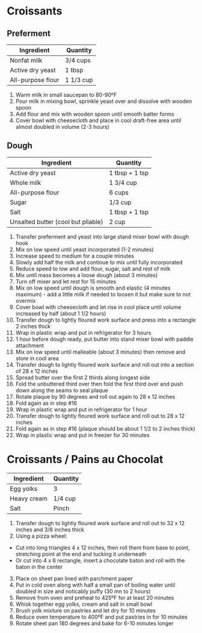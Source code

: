Croissants
==========

Preferment
----------

Ingredient | Quantity
---|---
Nonfat milk | 3/4 cups
Active dry yeast | 1 tbsp
All-purpose flour | 1 1/3 cup

1. Warm milk in small saucepan to 80-90ºF
2. Pour milk in mixing bowl, sprinkle yeast over and dissolve with wooden spoon
3. Add flour and mix with wooden spoon until smooth batter forms
4. Cover bowl with cheesecloth and place in cool draft-free area until almost doubled in volume (2-3 hours)

Dough
-----

Ingredient | Quantity
---|---
Active dry yeast | 1 tbsp + 1 tsp
Whole milk | 1 3/4 cup
All-purpose flour | 6 cups
Sugar | 1/3 cup
Salt | 1 tbsp + 1 tsp
Unsalted butter (cool but pliable) | 2 cup

1. Transfer preferment and yeast into large stand mixer bowl with dough hook
2. Mix on low speed until yeast incorporated (1-2 minutes)
3. Increase speed to medium for a couple minutes
4. Slowly add half the milk and continue to mix until fully incorporated
5. Reduce speed to low and add flour, sugar, salt and rest of milk
6. Mix until mass becomes a loose dough (about 3 minutes)
7. Turn off mixer and let rest for 15 minutes
8. Mix on low speed until dough is smooth and elastic (4 minutes maximum) - add a little milk if needed to loosen it but make sure to not overmix
9. Cover bowl with cheesecloth and let rise in cool place until volume increased by half (about 1 1/2 hours)
10. Transfer dough to lightly floured work surface and press into a rectangle 2 inches thick
11. Wrap in plastic wrap and put in refrigerator for 3 hours
12. 1 hour before dough ready, put butter into stand mixer bowl with paddle attachment
13. Mix on low speed until malleable (about 3 minutes) then remove and store in cool area
14. Transfer dough to lightly floured work surface and roll out into a section of 28 x 12 inches
15. Spread butter over the first 2 thirds along longest side
16. Fold the unbuttered third over then fold the first third over and push down along the seams to seal plaque
17. Rotate plaque by 90 degrees and roll out again to 28 x 12 inches
18. Fold again as in step #16
19. Wrap in plastic wrap and put in refrigerator for 1 hour
20. Transfer dough to lightly floured work surface and roll out to 28 x 12 inches
21. Fold again as in step #16 (plaque should be about 1 1/2 to 2 inches thick)
22. Wrap in plastic wrap and put in freezer for 30 minutes

Croissants / Pains au Chocolat
==============================

Ingredient | Quantity
---|---
Egg yolks | 3
Heavy cream | 1/4 cup
Salt | Pinch

1. Transfer dough to lightly floured work surface and roll out to 32 x 12 inches and 3/8 inches thick
2. Using a pizza wheel:
  - Cut into long triangles 4 x 12 inches, then roll them from base to point, stretching point at the end and tucking it underneath
  - Or cut into 4 x 6 rectangle, insert a chocolate baton and roll with the baton in the center
3. Place on sheet pan lined with parchment paper
4. Put in cold oven along with half a small pan of boiling water until doubled in size and noticably puffy (30 mn to 2 hours)
5. Remove from oven and preheat to 425ºF for at least 20 minutes
6. Whisk together egg yolks, cream and salt in small bowl
7. Brush yolk mixture on pastries and let dry for 10 minutes
8. Reduce oven temperature to 400ºF and put pastries in for 10 minutes
9. Rotate sheet pan 180 degrees and bake for 6-10 minutes longer
